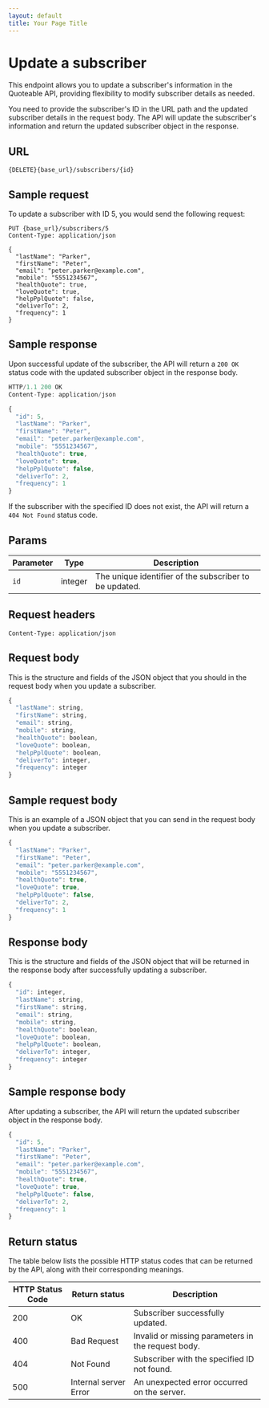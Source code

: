 ```yaml
---
layout: default
title: Your Page Title
---
```


# Update a subscriber

This endpoint allows you to update a subscriber's information in the Quoteable API, providing flexibility to modify subscriber details as needed.

You need to provide the subscriber's ID in the URL path and the updated subscriber details in the request body. The API will update the subscriber's information and return the updated subscriber object in the response.

## URL

```shell
{DELETE}{base_url}/subscribers/{id}
```

## Sample request

To update a subscriber with ID 5, you would send the following request:

```shell
PUT {base_url}/subscribers/5
Content-Type: application/json

{
  "lastName": "Parker",
  "firstName": "Peter",
  "email": "peter.parker@example.com",
  "mobile": "5551234567",
  "healthQuote": true,
  "loveQuote": true,
  "helpPplQuote": false,
  "deliverTo": 2,
  "frequency": 1
}
```

## Sample response

Upon successful update of the subscriber, the API will return a `200 OK` status code with the updated subscriber object in the response body.

```js
HTTP/1.1 200 OK
Content-Type: application/json

{
  "id": 5,
  "lastName": "Parker",
  "firstName": "Peter",
  "email": "peter.parker@example.com",
  "mobile": "5551234567",
  "healthQuote": true,
  "loveQuote": true,
  "helpPplQuote": false,
  "deliverTo": 2,
  "frequency": 1
}
```

If the subscriber with the specified ID does not exist, the API will return a `404 Not Found` status code.

## Params

| Parameter | Type | Description |
| ------------- | ----------- | ----------- |
| `id` | integer | The unique identifier of the subscriber to be updated. |

## Request headers

```shell
Content-Type: application/json
```

## Request body

This is the structure and fields of the JSON object that you should in the request body when you update a subscriber.

```js
{
  "lastName": string,
  "firstName": string,
  "email": string,
  "mobile": string,
  "healthQuote": boolean,
  "loveQuote": boolean,
  "helpPplQuote": boolean,
  "deliverTo": integer,
  "frequency": integer
}
```

## Sample request body

This is an example of a JSON object that you can send in the request body when you update a subscriber.

```js
{
  "lastName": "Parker",
  "firstName": "Peter",
  "email": "peter.parker@example.com",
  "mobile": "5551234567",
  "healthQuote": true,
  "loveQuote": true,
  "helpPplQuote": false,
  "deliverTo": 2,
  "frequency": 1
}
```

## Response body

This is the structure and fields of the JSON object that will be returned in the response body after successfully updating a subscriber.

```js
{
  "id": integer,
  "lastName": string,
  "firstName": string,
  "email": string,
  "mobile": string,
  "healthQuote": boolean,
  "loveQuote": boolean,
  "helpPplQuote": boolean,
  "deliverTo": integer,
  "frequency": integer
}
```

## Sample response body

After updating a subscriber, the API will return the updated subscriber object in the response body.

```js
{
  "id": 5,
  "lastName": "Parker",
  "firstName": "Peter",
  "email": "peter.parker@example.com",
  "mobile": "5551234567",
  "healthQuote": true,
  "loveQuote": true,
  "helpPplQuote": false,
  "deliverTo": 2,
  "frequency": 1
}
```

## Return status

The table below lists the possible HTTP status codes that can be returned by the API, along with their corresponding meanings.

| HTTP Status Code | Return status | Description |
| ------------- | ----------- | ----------- |
| 200 | OK | Subscriber successfully updated. |
| 400 | Bad Request | Invalid or missing parameters in the request body. |
| 404 | Not Found | Subscriber with the specified ID not found. |
| 500 | Internal server Error | An unexpected error occurred on the server. |
